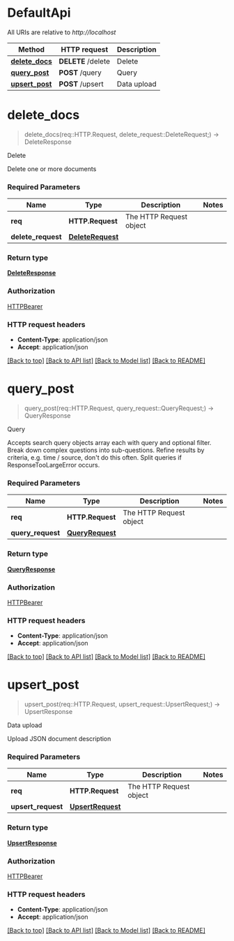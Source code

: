 # DefaultApi

All URIs are relative to *http://localhost*

Method | HTTP request | Description
------------- | ------------- | -------------
[**delete_docs**](DefaultApi.md#delete_docs) | **DELETE** /delete | Delete
[**query_post**](DefaultApi.md#query_post) | **POST** /query | Query
[**upsert_post**](DefaultApi.md#upsert_post) | **POST** /upsert | Data upload


# **delete_docs**
> delete_docs(req::HTTP.Request, delete_request::DeleteRequest;) -> DeleteResponse

Delete

Delete one or more documents

### Required Parameters

Name | Type | Description  | Notes
------------- | ------------- | ------------- | -------------
 **req** | **HTTP.Request** | The HTTP Request object | 
**delete_request** | [**DeleteRequest**](DeleteRequest.md)|  | 

### Return type

[**DeleteResponse**](DeleteResponse.md)

### Authorization

[HTTPBearer](../README.md#HTTPBearer)

### HTTP request headers

 - **Content-Type**: application/json
 - **Accept**: application/json

[[Back to top]](#) [[Back to API list]](../README.md#documentation-for-api-endpoints) [[Back to Model list]](../README.md#documentation-for-models) [[Back to README]](../README.md)

# **query_post**
> query_post(req::HTTP.Request, query_request::QueryRequest;) -> QueryResponse

Query

Accepts search query objects array each with query and optional filter. Break down complex questions into sub-questions. Refine results by criteria, e.g. time / source, don't do this often. Split queries if ResponseTooLargeError occurs.

### Required Parameters

Name | Type | Description  | Notes
------------- | ------------- | ------------- | -------------
 **req** | **HTTP.Request** | The HTTP Request object | 
**query_request** | [**QueryRequest**](QueryRequest.md)|  | 

### Return type

[**QueryResponse**](QueryResponse.md)

### Authorization

[HTTPBearer](../README.md#HTTPBearer)

### HTTP request headers

 - **Content-Type**: application/json
 - **Accept**: application/json

[[Back to top]](#) [[Back to API list]](../README.md#documentation-for-api-endpoints) [[Back to Model list]](../README.md#documentation-for-models) [[Back to README]](../README.md)

# **upsert_post**
> upsert_post(req::HTTP.Request, upsert_request::UpsertRequest;) -> UpsertResponse

Data upload

Upload JSON document description

### Required Parameters

Name | Type | Description  | Notes
------------- | ------------- | ------------- | -------------
 **req** | **HTTP.Request** | The HTTP Request object | 
**upsert_request** | [**UpsertRequest**](UpsertRequest.md)|  | 

### Return type

[**UpsertResponse**](UpsertResponse.md)

### Authorization

[HTTPBearer](../README.md#HTTPBearer)

### HTTP request headers

 - **Content-Type**: application/json
 - **Accept**: application/json

[[Back to top]](#) [[Back to API list]](../README.md#documentation-for-api-endpoints) [[Back to Model list]](../README.md#documentation-for-models) [[Back to README]](../README.md)

